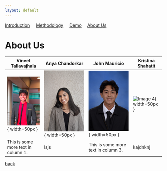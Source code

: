 ```yaml
---
layout: default
---
```


<a href="./index.html">Introduction</a>&nbsp;&nbsp;&nbsp;&nbsp;&nbsp;<a href="./methodology.html">Methodology</a>&nbsp;&nbsp;&nbsp;&nbsp;&nbsp;<a href="./demo.html">Demo</a>&nbsp;&nbsp;&nbsp;&nbsp;&nbsp;<a href="./about-us.html">About Us</a>

# About Us 

| Vineet Tallavajhala | Anya Chandorkar | John Mauricio | Kristina Shahatit |
| --- | --- | --- | --- |
| ![Image 1](/bio_pics/vineet.png){ width=50px } | ![Image 2](/bio_pics/anya.jpg){ width=50px } | ![Image 3](/bio_pics/john.jpg){ width=50px } | ![Image 4](/bio_pics/kristina.jpg){ width=50px }  |
| This is some more text in column 1. | lsjs | This is some more text in column 3. | kajdnknj |


[back](./)
